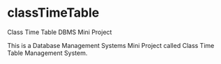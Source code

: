 # classTimeTable
Class Time Table DBMS Mini Project

This is a Database Management Systems Mini Project called Class Time Table Management System.
